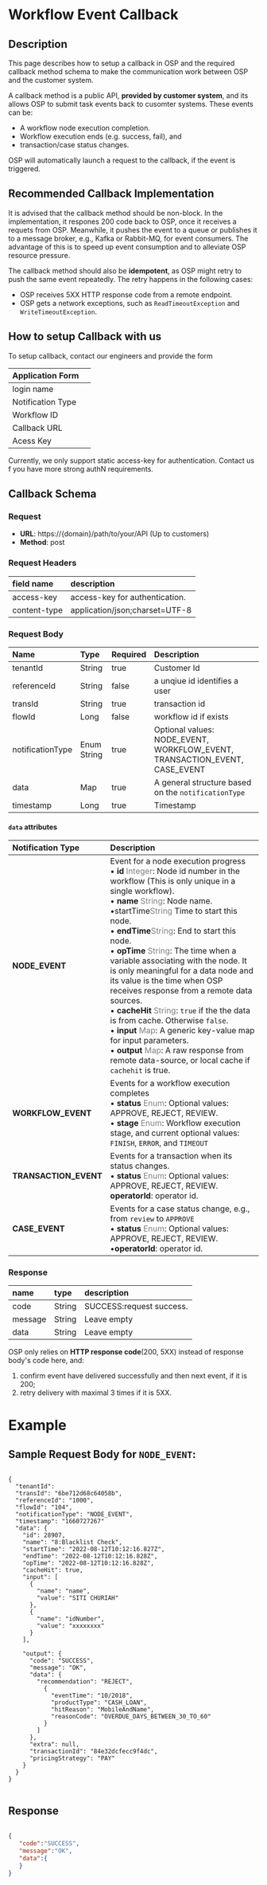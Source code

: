 
# Workflow Event Callback 

## Description
This page describes how to setup a callback in OSP and the required callback method schema to make the communication work between OSP and the customer system.

A callback method is a public API, **provided by customer system**, and its allows OSP to submit task events back to cusomter systems. These events can be: 
- A workflow node execution completion. 
- Workflow execution ends (e.g. success, fail), and 
- transaction/case status changes.

OSP will automatically launch a request to the callback, if the event is triggered.

## Recommended Callback Implementation
It is advised that the callback method should be non-block. In the implementation, it respones 200 code back to OSP, once it receives a requets from OSP. Meanwhile, it pushes the event to a queue or publishes it to a message broker, e.g., Kafka or Rabbit-MQ, for event consumers. The advantage of this is to speed up event consumption and to alleviate OSP resource pressure. 

The callback method should also be **idempotent**, as OSP might retry to push the same event repeatedly. The retry happens in the following cases: 
- OSP receives 5XX HTTP response code from a remote endpoint. 
- OSP gets a network exceptions, such as `ReadTimeoutException` and `WriteTimeoutException`.


## How to setup Callback with us
To setup callback, contact our engineers and provide the form

|  Application Form   ||
|:------------|:----------------------|
| login name         |      |
| Notification Type      |        |
| Workflow ID    |        |
| Callback URL  |         |
| Acess Key    |        |


Currently, we only support static access-key for authentication. Contact us f you have more strong authN requirements.

## Callback Schema

### Request

- **URL**:   https://{domain}/path/to/your/API  (Up to customers)
- **Method**: post


### Request Headers
| field name           | description                                     |
|:------------------|:------------------------------------------------|
| access-key        | access-key for authentication.  |
| content-type      | application/json;charset=UTF-8                       |




### Request Body
| Name        | Type      | Required | Description   |
|:------------|:---------|:---------|:----------------------|
| tenantId         | String    | true    | Customer Id       |
| referenceId      | String    | false     | a unqiue id identifies a user       |
| transId    | String    | true     | transaction id       |
| flowId    | Long    | false     | workflow id if exists       |
| notificationType | Enum String  | true     | Optional values: NODE_EVENT, WORKFLOW_EVENT, TRANSACTION_EVENT, CASE_EVENT       |
| data             | Map      | true     | A general structure based on the `notificationType`       |
| timestamp        | Long      | true     | Timestamp       |




#### `data` attributes

| Notification Type     | Description                                                                                                                |
|:----------------------|:---------------------------------------------------------------------------------------------------------------------------|
| **NODE_EVENT**        | Event for a node execution progress <br>• **id** <span style="color:grey">Integer</span>: Node id number in the workflow (This is only unique in a single workflow).<br>• **name** <span style="color:grey">String</span>: Node name.<br>•startTime<span style="color:grey">String</span> Time to start this node.<br>• **endTime**<span style="color:grey">String</span>: End to start this node.<br>• **opTime** <span style="color:grey">String</span>: The time when a variable associating with the node. It is only meaningful for a data node and its value is the time when OSP receives response from a remote data sources.<br>• **cacheHit** <span style="color:grey">String</span>: `true` if the the data is from cache. Otherwise `false`.<br>• **input** <span style="color:grey">Map</span>: A generic key-value map for input parameters.<br>• **output** <span style="color:grey">Map</span>: A raw response from remote data-source, or local cache if `cachehit` is true. |
| **WORKFLOW_EVENT**    | Events for a workflow execution completes <br> • **status** <span style="color:grey">Enum</span>: Optional values: APPROVE, REJECT, REVIEW.<br>• **stage** <span style="color:grey">Enum</span>: Workflow execution stage, and current optional values: `FINISH`, `ERROR`, and `TIMEOUT`                                                            |
| **TRANSACTION_EVENT** | Events for a transaction when its status changes. <br> • **status** <span style="color:grey">Enum</span>: Optional values: APPROVE, REJECT, REVIEW.<br> **operatorId**: operator id.  |
| **CASE_EVENT** | Events for a case status change, e.g., from `review` to `APPROVE` <br>• **status** <span style="color:grey">Enum</span>: Optional values: APPROVE, REJECT, REVIEW.<br> •**operatorId**: operator id.  |



### Response


| name              | type   |    description                                            |
|:------------------|:-------|:-------------------------------------------------------|
| code              | String |  SUCCESS:request success.               |
| message           | String |  Leave empty                                 |
| data              | String |  Leave empty                                  |

OSP only relies on **HTTP response code**(200, 5XX) instead of response body's code here, and: 
1. confirm event have delivered successfully and then next event, if it is 200;
2. retry delivery with maximal 3 times if it is 5XX.



# Example

## Sample Request Body for `NODE_EVENT`:

```shell

{
  "tenantId": 
  "transId": "6be712d68c64058b",
  "referenceId": "1000",
  "flowId": "104",
  "notificationType": "NODE_EVENT",
  "timestamp": "1660727267"
  "data": {
    "id": 28907,
    "name": "8:Blacklist Check",
    "startTime": "2022-08-12T10:12:16.827Z",
    "endTime": "2022-08-12T10:12:16.828Z",
    "opTime": "2022-08-12T10:12:16.828Z",
    "cacheHit": true,
    "input": [
      {
        "name": "name",
        "value": "SITI CHURIAH"
      },
      {
        "name": "idNumber",
        "value": "xxxxxxxx"
      }
    ],
 
    "output": {
      "code": "SUCCESS",
      "message": "OK",
      "data": {
        "recommendation": "REJECT",
          {
            "eventTime": "10/2018",
            "productType": "CASH_LOAN",
            "hitReason": "MobileAndName",
            "reasonCode": "OVERDUE_DAYS_BETWEEN_30_TO_60"
          }
        ]
      },
      "extra": null,
      "transactionId": "84e32dcfecc9f4dc",
      "pricingStrategy": "PAY"
    }
  }
}


```
## Response
```json

{
   "code":"SUCCESS",
   "message":"OK",
   "data":{
   }
}


```
